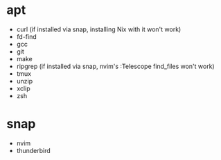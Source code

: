 # apt

* curl (if installed via snap, installing Nix with it won't work)
* fd-find
* gcc
* git
* make
* ripgrep (if installed via snap, nvim's :Telescope find_files won't work)
* tmux
* unzip
* xclip
* zsh

# snap

* nvim
* thunderbird

